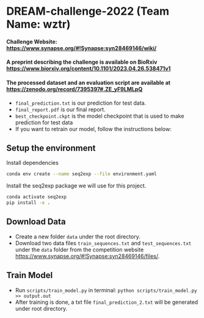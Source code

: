 # DREAM-challenge-2022  (Team Name: wztr)
#### Challenge Website: https://www.synapse.org/#!Synapse:syn28469146/wiki/
#### A preprint describing the challenge is available on BioRxiv https://www.biorxiv.org/content/10.1101/2023.04.26.538471v1
#### The processed dataset and an evaluation script are available at https://zenodo.org/record/7395397#.ZE_yF9LMLpQ
* ```final_prediction.txt``` is our prediction for test data.
* ```final_report.pdf``` is our final report.
* ```best_checkpoint.ckpt``` is the model checkpoint that is used to make prediction for test data
* If you want to retrain our model, follow the instructions below:

## Setup the environment

Install dependencies

```bash
conda env create --name seq2exp --file environment.yaml
```

Install the seq2exp package we will use for this project.

```bash
conda activate seq2exp
pip install -e .
```

## Download Data

* Create a new folder ```data``` under the root directory. 
* Download two data files ```train_sequences.txt``` and ```test_sequences.txt``` under the ```data``` folder from the competition website https://www.synapse.org/#!Synapse:syn28469146/files/.


## Train Model

* Run ```scripts/train_model.py``` in terminal: ```python scripts/train_model.py >> output.out```
* After training is done, a txt file ```final_prediction_2.txt``` will be generated under root directory.
